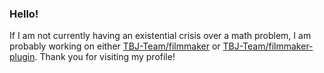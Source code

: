 ### Hello!
If I am not currently having an existential crisis over a math problem, I am probably working on either [TBJ-Team/filmmaker](https://github.com/TBJ-Team/filmmaker) or [TBJ-Team/filmmaker-plugin](https://github.com/TBJ-Team/filmmaker-plugin). Thank you for visiting my profile!
